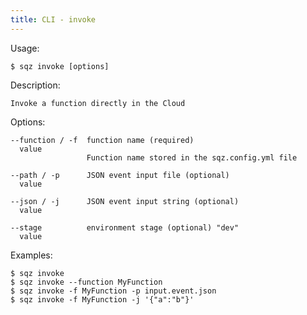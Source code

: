 ```yaml
---
title: CLI - invoke
---
```

 
 Usage: 

    $ sqz invoke [options]

 Description:

    Invoke a function directly in the Cloud

 Options:

    --function / -f  function name (required)
      value
                     Function name stored in the sqz.config.yml file
 
    --path / -p      JSON event input file (optional)
      value
 
    --json / -j      JSON event input string (optional)
      value
 
    --stage          environment stage (optional) "dev"
      value
 

 Examples:

    $ sqz invoke 
    $ sqz invoke --function MyFunction
    $ sqz invoke -f MyFunction -p input.event.json
    $ sqz invoke -f MyFunction -j '{"a":"b"}'
